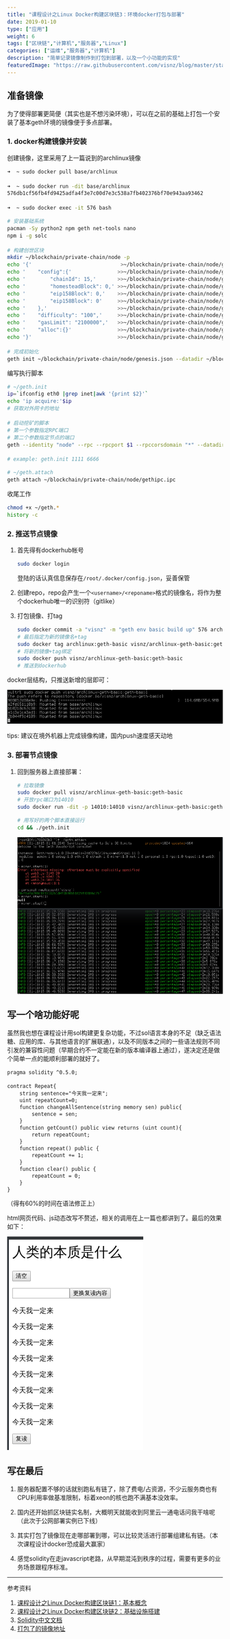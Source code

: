 ```yaml
---
title: "课程设计之Linux Docker构建区块链3：环境docker打包与部署"
date: 2019-01-10
type: ["应用"]
weight: 6
tags: ["区块链","计算机","服务器","Linux"]
categories: ["运维","服务器","计算机"]
description: "简单记录镜像制作到打包到部署，以及一个小功能的实现"
featuredImage: "https://raw.githubusercontent.com/visnz/blog/master/static/pics/blockchain/icon.jpg"
---
```


## 准备镜像
为了使得部署更简便（其实也是不想污染环境），可以在之前的基础上打包一个安装了基本geth环境的镜像便于多点部署。

### 1. docker构建镜像并安装

创建镜像，这里采用了上一篇说到的archlinux镜像

```bash
➜  ~ sudo docker pull base/archlinux

➜  ~ sudo docker run -dit base/archlinux
576db1cf56fb4fd9425adfa4f3e7c00d7e3c538a7fb402376bf70e943aa93462

➜  ~ sudo docker exec -it 576 bash
```

```bash
# 安装基础系统
pacman -Sy python2 npm geth net-tools nano
npm i -g solc

# 构建创世区块
mkdir ~/blockchain/private-chain/node -p
echo '{'                             >~/blockchain/private-chain/node/genesis.json
echo '    "config":{'               >>~/blockchain/private-chain/node/genesis.json
echo '        "chainId": 15,'       >>~/blockchain/private-chain/node/genesis.json
echo '        "homesteadBlock": 0,' >>~/blockchain/private-chain/node/genesis.json
echo '        "eip158Block": 0,'    >>~/blockchain/private-chain/node/genesis.json
echo '        "eip158Block": 0'     >>~/blockchain/private-chain/node/genesis.json
echo '    },'                       >>~/blockchain/private-chain/node/genesis.json
echo '    "difficulty": "100",'     >>~/blockchain/private-chain/node/genesis.json
echo '    "gasLimit": "2100000",'   >>~/blockchain/private-chain/node/genesis.json
echo '    "alloc":{}'               >>~/blockchain/private-chain/node/genesis.json
echo '}'                            >>~/blockchain/private-chain/node/genesis.json

# 完成初始化
geth init ~/blockchain/private-chain/node/genesis.json --datadir ~/blockchain/private-chain/node/
```

编写执行脚本
```bash
# ~/geth.init
ip=`ifconfig eth0 |grep inet|awk '{print $2}'`
echo 'ip acquire:'$ip
# 获取对外网卡的地址

# 启动挖矿的脚本
# 第一个参数指定RPC端口
# 第二个参数指定节点的端口
geth --identity "node" --rpc --rpcport $1 --rpccorsdomain "*" --datadir "~/blockchain/private-chain/node/" --port $2  --ipcpath "gethipc.ipc" --networkid 10 --nat extip:$ip --rpcaddr $ip

# example: geth.init 1111 6666
```
```bash
# ~/geth.attach
geth attach ~/blockchain/private-chain/node/gethipc.ipc
```

收尾工作
```bash
chmod +x ~/geth.*
history -c
```


### 2. 推送节点镜像

1. 首先得有dockerhub帐号
    ```bash
    sudo docker login
    ```
    登陆的话认真信息保存在``/root/.docker/config.json``，妥善保管
2. 创建repo，repo会产生一个``<username>/<reponame>``格式的镜像名，将作为整个dockerhub唯一的识别符（gitlike）

3. 打包镜像、打tag
    ```bash
    sudo docker commit -a "visnz" -m "geth env basic build up" 576 archlinux:geth-basic
    # 最后指定为新的镜像名+tag
    sudo docker tag archlinux:geth-basic visnz/archlinux-geth-basic:geth-basic
    # 将新的镜像+tag绑定
    sudo docker push visnz/archlinux-geth-basic:geth-basic
    # 推送到dockerhub
    ```

docker层结构，只推送新增的层即可：

![](https://raw.githubusercontent.com/visnz/blog/master/static/pics/blockchain/09.png)

tips: 建议在境外机器上完成镜像构建，国内push速度感天动地

### 3. 部署节点镜像

1. 回到服务器上直接部署：
    ```bash
    # 拉取镜像
    sudo docker pull visnz/archlinux-geth-basic:geth-basic
    # 开放rpc端口为14010
    sudo docker run -dit -p 14010:14010 visnz/archlinux-geth-basic:geth-basic
    ```
    ```bash
    # 用写好的两个脚本直接运行
    cd && ./geth.init
    ```
    ![](https://raw.githubusercontent.com/visnz/blog/master/static/pics/blockchain/10.png)

## 写一个啥功能好呢

虽然我也想在课程设计用sol构建更复杂功能，不过sol语言本身的不足（缺乏语法糖、应用的库、与其他语言的扩展联通），以及不同版本之间的一些语法规则不同引发的兼容性问题（早期合约不一定能在新的版本编译器上通过），遂决定还是做个简单一点的能顺利部署的就好了。

```
pragma solidity ^0.5.0;

contract Repeat{
    string sentence="今天我一定来";
    uint repeatCount=0;
    function changeAllSentence(string memory sen) public{
        sentence = sen;
    }
    function getCount() public view returns (uint count){
        return repeatCount;
    }
    function repeat() public {
        repeatCount += 1;
    }
    function clear() public {
        repeatCount = 0;
    }
}
```
（得有60%的时间在语法修正上）

html网页代码、js动态改写不赘述，相关的调用在上一篇也都讲到了。最后的效果如下：

![](https://raw.githubusercontent.com/visnz/blog/master/static/pics/blockchain/11.png)

## 写在最后
1. 服务器配置不够的话就别跑私有链了，除了费电/占资源，不少云服务商也有CPU利用率做基准限制，标着xeon的核也跑不满基本没效率。

2. 国内还开始抓区块链实名制，大概明天就能收到阿里云一通电话问我干啥呢（此次于公网部署实例已下线）

3. 其实打包了镜像现在走哪部署到哪，可以比较灵活进行部署组建私有链。（本次课程设计docker恐成最大赢家）

4. 感觉solidity在走javascript老路，从早期混沌到秩序的过程，需要有更多的业务场景跟程序标准。

---
参考资料

1. [课程设计之Linux Docker构建区块链1：基本概念](https://visnz.github.io/post/application2/blockchain1/)
2. [课程设计之Linux Docker构建区块链2：基础设施搭建](https://visnz.github.io/post/application2/blockchain2/)
3. [Solidity中文文档](https://solidity-cn.readthedocs.io/zh/develop/)
4. [打包了的镜像地址](https://cloud.docker.com/repository/docker/visnz/archlinux-geth-basic)